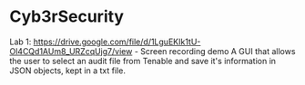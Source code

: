 # Cyb3rSecurity
Lab 1:
https://drive.google.com/file/d/1LguEKIk1tU-Ol4CQd1AUm8_URZcqUjg7/view - Screen recording demo
A GUI that allows the user to select an audit file from Tenable and save it's information in JSON objects, kept in a txt file.
